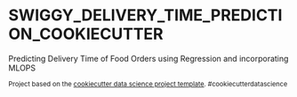 SWIGGY_DELIVERY_TIME_PREDICTION_COOKIECUTTER
==============================

Predicting Delivery Time of Food Orders using Regression and incorporating MLOPS 

<p><small>Project based on the <a target="_blank" href="https://drivendata.github.io/cookiecutter-data-science/">cookiecutter data science project template</a>. #cookiecutterdatascience</small></p>
